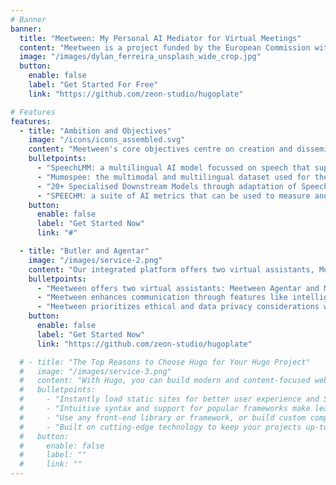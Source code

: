 ```yaml
---
# Banner
banner:
  title: "Meetween: My Personal AI Mediator for Virtual Meetings"
  content: "Meetween is a project funded by the European Commission with the mission to build the AI-based technology solutions needed to power the next generation of video conferencing platforms to support smooth, engaging and barrier-free collaboration across languages, geographies and time zones."
  image: "/images/dylan_ferreira_unsplash_wide_crop.jpg"
  button:
    enable: false
    label: "Get Started For Free"
    link: "https://github.com/zeon-studio/hugoplate"

# Features
features:
  - title: "Ambition and Objectives"
    image: "/icons/icons_assembled.svg"
    content: "Meetween's core objectives centre on creation and dissemination of open-source AI-based models and datasets aimed at enhancing human-human and human-machine interaction."
    bulletpoints:
      - "SpeechLMM: a multilingual AI model focussed on speech that supports text, audio and video both as inputs and outputs"
      - "Mumospee: the multimodal and multilingual dataset used for the training of SpeechLMM, with coverage of all official EU languages."
      - "20+ Specialised Downstream Models through adaptation of SpeechLMM targeting common use cases like speech translation or transcription."
      - "SPEECHM: a suite of AI metrics that can be used to measure and track the performance of the task-specific models."
    button:
      enable: false
      label: "Get Started Now"
      link: "#"

  - title: "Butler and Agentar"
    image: "/images/service-2.png"
    content: "Our integrated platform offers two virtual assistants, Meetween Agentar and Meetween Butler, to facilitate and optimise communication in a variety of meeting contexts. On the one hand, Meetween Agentar acts as a proxy for meeting participants who cannot attend, mimicking their behaviour and engaging in discussions on their behalf. On the other hand, Meetween Butler assists with meeting flow and can be called upon for tasks like summarisation and real-time translation. Boasting an extensive array of features, Meetween enhances communication, intelligently unmutes participants, and leverages company-specific and individual-private data to refine language-related tasks. Additionally, it supplies real-time meeting summaries, transcriptions, and translations for all 24 official EU languages. Built upon an open-source videoconferencing system, Meetween employs a low-latency data processing methodology to simultaneously manage text, audio, and video modalities. This integration allows for precise estimation of articulation, body joint angles, and gaze direction, fostering seamless interaction and collaboration. Ultimately, the Meetween project prioritises ethical and data privacy considerations (WP5) while fostering enhanced communication and collaboration among users (WP6)."
    bulletpoints:
      - "Meetween offers two virtual assistants: Meetween Agentar and Meetween Butler."
      - "Meetween enhances communication through features like intelligent unmuting and leveraging company-specific data."
      - "Meetween prioritizes ethical and data privacy considerations while fostering enhanced communication and collaboration among users."
    button:
      enable: false
      label: "Get Started Now"
      link: "https://github.com/zeon-studio/hugoplate"

  # - title: "The Top Reasons to Choose Hugo for Your Hugo Project"
  #   image: "/images/service-3.png"
  #   content: "With Hugo, you can build modern and content-focused websites without sacrificing performance or ease of use."
  #   bulletpoints:
  #     - "Instantly load static sites for better user experience and SEO."
  #     - "Intuitive syntax and support for popular frameworks make learning and using Hugo a breeze."
  #     - "Use any front-end library or framework, or build custom components, for any project size."
  #     - "Built on cutting-edge technology to keep your projects up-to-date with the latest web standards."
  #   button:
  #     enable: false
  #     label: ""
  #     link: ""
---
```

